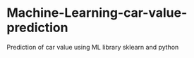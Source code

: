 # Machine-Learning-car-value-prediction
Prediction of car value using ML library sklearn and python 
